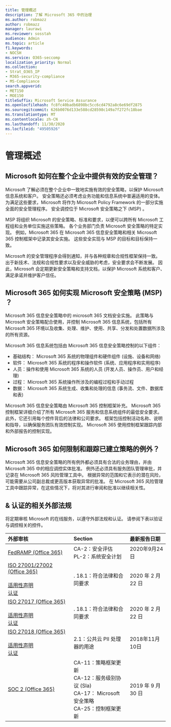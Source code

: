 ```yaml
---
title: 管理概述
description: 了解 Microsoft 365 中的治理
ms.author: robmazz
author: robmazz
manager: laurawi
ms.reviewer: sosstah
audience: Admin
ms.topic: article
f1.keywords:
- NOCSH
ms.service: O365-seccomp
localization_priority: Normal
ms.collection:
- Strat_O365_IP
- M365-security-compliance
- MS-Compliance
search.appverid:
- MET150
- MOE150
titleSuffix: Microsoft Service Assurance
ms.openlocfilehash: fc8fc40badb6898bc5cc6cd4792a8c6e69df2875
ms.sourcegitcommit: 626b0076d133e588cd28598c149a7f272fc18bae
ms.translationtype: MT
ms.contentlocale: zh-CN
ms.lasthandoff: 11/30/2020
ms.locfileid: "49505926"
---
```

# <a name="governance-overview"></a>管理概述

## <a name="how-does-microsoft-provide-effective-security-governance-across-the-enterprise"></a>Microsoft 如何在整个企业中提供有效的安全管理？

Microsoft 了解必须在整个企业中一致地实施有效的安全策略，以保护 Microsoft 信息系统和客户。 安全策略还必须考虑业务功能和信息系统中普遍适用的变体。 为满足这些要求，Microsoft 将作为 Microsoft Policy Framework 的一部分实施全面的安全管理程序。 安全调控位于 Microsoft 安全策略之下 (MSP) 。

MSP 将组织 Microsoft 的安全策略、标准和要求，以便可以跨所有 Microsoft 工程组和业务单位实施这些策略。 各个业务部门负责 Microsoft 安全策略的特定实现。 例如，Microsoft 365 在 Microsoft 365 信息安全策略和相关 Microsoft 365 控制框架中记录其安全实施。 这些安全实现与 MSP 的目标和目标保持一致。

Microsoft 的安全管理程序会得到通知，并与各种规章和合规性框架保持一致。 出于新技术、法规和合规性要求以及安全威胁的考虑，安全要求会不断发展。 因此，Microsoft 会定期更新安全策略和支持文档，以保护 Microsoft 系统和客户、满足承诺并维护客户信任。

## <a name="how-does-microsoft-365-implement-the-microsoft-security-policy-msp"></a>Microsoft 365 如何实现 Microsoft 安全策略 (MSP) ？

Microsoft 365 信息安全策略中的 microsoft 365 文档安全实施。 此策略与 Microsoft 安全策略配合使用，并控制 Microsoft 365 信息系统，包括所有 Microsoft 365 环境以及收集、处理、维护、使用、共享、分发和处置数据所涉及的所有资源。

Microsoft 365 信息系统包括由 Microsoft 365 信息安全策略控制的以下组件：

- 基础结构： Microsoft 365 系统的物理组件和硬件组件 (设施、设备和网络) 
- 软件： Microsoft 365 系统的程序和操作软件 (系统、应用程序和实用程序) 
- 人员：操作和使用 Microsoft 365 系统的人员 (开发人员、操作员、用户和经理) 
- 过程： Microsoft 365 系统操作所涉及的编程过程和手动过程
- 数据： Microsoft 365 系统生成、收集和处理的信息 (事务流、文件、数据库和表) 

Microsoft 365 信息安全策略由 Microsoft 365 控制框架补充。 Microsoft 365 控制框架详细介绍了所有 Microsoft 365 服务和信息系统组件的最低安全要求。 此外，它还引用每个控件背后的法律和公司要求。 框架包括控制活动名称、说明和指导，以确保服务团队有效控制实现。 Microsoft 365 使用控制框架跟踪内部和外部报告的控制实现。

## <a name="how-does-microsoft-365-limit-and-track-exceptions-to-established-policies"></a>Microsoft 365 如何限制和跟踪已建立策略的例外？

Microsoft 365 信息安全策略的所有例外都必须具有合法的业务理由，并由 Microsoft 365 中的相应调控实体批准。 例外还必须具有服务团队管理审批，并记录在 Microsoft 365 风险管理工具中。 根据异常的范围和它表示的潜在风险，可能需要从公司副总裁或更高版本获取异常的批准。 在 Microsoft 365 风险管理工具中跟踪异常，在这些情况下，将对其进行审阅和批准以继续相关性。

## <a name="related-external-regulations--certifications"></a>& 认证的相关外部法规

将定期审核 Microsoft 的在线服务，以遵守外部法规和认证。 请参阅下表以验证与调控相关的控件。

| **外部审核** | **Section** | **最新报告日期** |
|:--------------------|:------------|:-----------------------|
| [FedRAMP (Office 365) ](https://compliance.microsoft.com/compliancemanager) | CA-2：安全评估 <br> PL-2：系统安全计划 | 2020年9月24日 |
| [ISO 27001/27002 (Office 365) ](https://servicetrust.microsoft.com/ViewPage/MSComplianceGuideV3?command=Download&downloadType=Document&downloadId=d7864d4f-e053-4cc4-a964-fa526d07c3be&tab=7027ead0-3d6b-11e9-b9e1-290b1eb4cdeb&docTab=7027ead0-3d6b-11e9-b9e1-290b1eb4cdeb_ISO_Reports) <br><br> [适用性声明](https://servicetrust.microsoft.com/ViewPage/MSComplianceGuide?command=Download&downloadType=Document&downloadId=8ee1e46b-2ada-4e7b-bb7d-4c55a8cb6fcd&docTab=4ce99610-c9c0-11e7-8c2c-f908a777fa4d_ISO_Reports) <br> [认证](https://servicetrust.microsoft.com/ViewPage/MSComplianceGuideV3?command=Download&downloadType=Document&downloadId=1e84a14a-2468-45ac-9412-5e53250d57ec&tab=7027ead0-3d6b-11e9-b9e1-290b1eb4cdeb&docTab=7027ead0-3d6b-11e9-b9e1-290b1eb4cdeb_ISO_Reports) | . 18.1：符合法律和合同要求 | 2020 年 2 月 22 日 |
| [ISO 27017 (Office 365) ](https://servicetrust.microsoft.com/ViewPage/MSComplianceGuideV3?command=Download&downloadType=Document&downloadId=d7864d4f-e053-4cc4-a964-fa526d07c3be&tab=7027ead0-3d6b-11e9-b9e1-290b1eb4cdeb&docTab=7027ead0-3d6b-11e9-b9e1-290b1eb4cdeb_ISO_Reports) <br><br> [适用性声明](https://servicetrust.microsoft.com/ViewPage/MSComplianceGuide?command=Download&downloadType=Document&downloadId=8ee1e46b-2ada-4e7b-bb7d-4c55a8cb6fcd&docTab=4ce99610-c9c0-11e7-8c2c-f908a777fa4d_ISO_Reports) <br> [认证](https://servicetrust.microsoft.com/ViewPage/MSComplianceGuideV3?command=Download&downloadType=Document&downloadId=70de0999-5451-43a3-9ef4-761e8fbfb1a3&tab=7027ead0-3d6b-11e9-b9e1-290b1eb4cdeb&docTab=7027ead0-3d6b-11e9-b9e1-290b1eb4cdeb_ISO_Reports) | . 18.1：符合法律和合同要求 | 2020 年 2 月 22 日 |
| [ISO 27018 (Office 365) ](https://servicetrust.microsoft.com/ViewPage/MSComplianceGuideV3?command=Download&downloadType=Document&downloadId=d7864d4f-e053-4cc4-a964-fa526d07c3be&tab=7027ead0-3d6b-11e9-b9e1-290b1eb4cdeb&docTab=7027ead0-3d6b-11e9-b9e1-290b1eb4cdeb_ISO_Reports) <br><br> [适用性声明](https://servicetrust.microsoft.com/ViewPage/MSComplianceGuide?command=Download&downloadType=Document&downloadId=8ee1e46b-2ada-4e7b-bb7d-4c55a8cb6fcd&docTab=4ce99610-c9c0-11e7-8c2c-f908a777fa4d_ISO_Reports) <br> [认证](https://servicetrust.microsoft.com/ViewPage/MSComplianceGuideV3?command=Download&downloadType=Document&downloadId=43e89534-f48d-42ea-a7a7-3523ff516036&tab=7027ead0-3d6b-11e9-b9e1-290b1eb4cdeb&docTab=7027ead0-3d6b-11e9-b9e1-290b1eb4cdeb_ISO_Reports) | 2.1：公共云 PII 处理器的用途 | 2018年11月10日 |
| [SOC 2 (Office 365) ](https://servicetrust.microsoft.com/ViewPage/MSComplianceGuideV3?command=Download&downloadType=Document&downloadId=fa062990-e758-4ddc-ace3-7fb21a301d09&tab=7027ead0-3d6b-11e9-b9e1-290b1eb4cdeb&docTab=7027ead0-3d6b-11e9-b9e1-290b1eb4cdeb_SOC_/_SSAE_16_Rep-11e9-b9e1-290b1eb4cdeb_SOC_/_SSAE_16_Reports) | CA-11：策略框架更新 <br> CA-12：服务级别协议 (Sla)  <br> CA-17： Microsoft 安全策略 <br> CA-25：控制框架更新 | 2019 年 9 月 30 日 |
